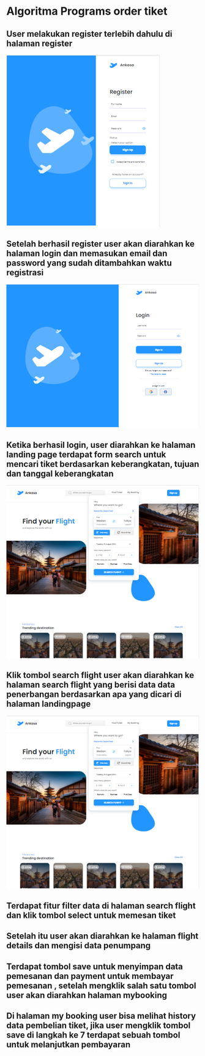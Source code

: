 # Algoritma Programs order tiket


## User melakukan register terlebih dahulu di halaman register

![register](https://github.com/aliefabdussalam/week5/blob/main/regis-ankasa.PNG?raw=true)

## Setelah berhasil register user  akan diarahkan ke halaman login dan memasukan email dan password yang sudah ditambahkan waktu registrasi

![login](https://github.com/aliefabdussalam/week5/blob/main/log-ankasa.PNG?raw=true)

## Ketika berhasil login, user diarahkan ke halaman landing page terdapat form search untuk mencari tiket berdasarkan keberangkatan, tujuan dan tanggal keberangkatan

![home](https://github.com/aliefabdussalam/week5/blob/main/home-ankasa.PNG?raw=true)

## Klik tombol search flight user akan diarahkan ke halaman search flight yang berisi data data penerbangan berdasarkan apa yang dicari di halaman landingpage

![home](https://github.com/aliefabdussalam/week5/blob/main/home-ankasa.PNG?raw=true)

## Terdapat fitur filter data di halaman search flight dan klik tombol select untuk memesan tiket

## Setelah itu user akan diarahkan ke halaman flight details dan mengisi data penumpang

## Terdapat tombol save untuk menyimpan data pemesanan dan payment untuk membayar pemesanan , setelah mengklik salah satu tombol user akan diarahkan halaman mybooking 

## Di halaman my booking user bisa melihat history data pembelian tiket, jika user mengklik tombol save di langkah ke 7 terdapat sebuah tombol untuk melanjutkan pembayaran
